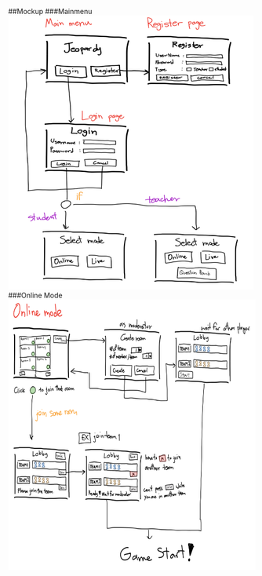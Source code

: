 ##Mockup
###Mainmenu
<img src="pic1.png" alt="pic1" width="501" height="559">
###Online Mode
<img src="pic2.png" alt="pic2" width="682" height="551">
